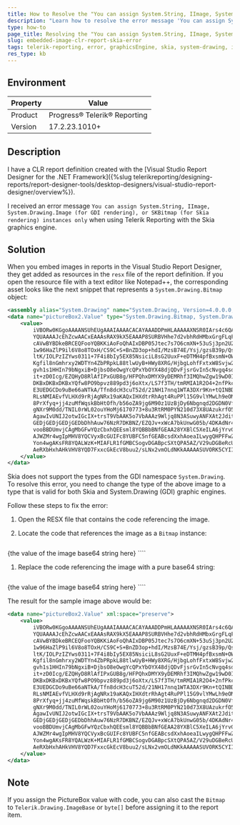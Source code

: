 ```yaml
---
title: How to Resolve the "You can assign System.String, IImage, System.Drawing.Image" Error in Telerik Reporting
description: "Learn how to resolve the error message 'You can assign System.String, IImage, System.Drawing.Image (for GDI rendering), or SKBitmap (for Skia rendering) instances only'."
type: how-to
page_title: Resolving the "You can assign System.String, IImage, System.Drawing.Image" Error in Telerik Reporting
slug: embedded-image-clr-report-skia-error
tags: telerik-reporting, error, graphicsEngine, skia, system-drawing, image
res_type: kb
---
```


## Environment

| Property | Value |
| --- | --- |
| Product | Progress® Telerik® Reporting |
| Version | 17.2.23.1010+ |

## Description

I have a CLR report definition created with the [Visual Studio Report Designer for the .NET Framework]({%slug telerikreporting/designing-reports/report-designer-tools/desktop-designers/visual-studio-report-designer/overview%}).

I received an error message `You can assign System.String, IImage, System.Drawing.Image (for GDI rendering), or SKBitmap (for Skia rendering) instances only` when using Telerik Reporting with the Skia graphics engine.

## Solution

When you embed images in reports in the Visual Studio Report Designer, they get added as resources in the `resx` file of the report definition. If you open the resource file with a text editor like Notepad++, the corresponding asset looks like the next snippet that represents a `System.Drawing.Bitmap` object:

````XML
<assembly alias="System.Drawing" name="System.Drawing, Version=4.0.0.0, Culture=neutral, PublicKeyToken=b03f5f7f11d50a3a" />
<data name="pictureBox2.Value" type="System.Drawing.Bitmap, System.Drawing" mimetype="application/x-microsoft.net.object.bytearray.base64">
	<value>
		iVBORw0KGgoAAAANSUhEUgAAAIAAAACACAYAAADDPmHLAAAAAXNSR0IArs4c6QAAAARnQU1BAACxjwv8
		YQUAAAAJcEhZcwAACxEAAAsRAX9kX5EAAAP8SURBVHhe7d2vbhRdHMbxGrgFLqFBIEm4AAQahysWg8CR
		cAVwBYBDkeBRCEQFooYQBKKiAoFoQhAIxDBP05Jtec7s7O6cmXN+53uSj3pn2U2/Dx22f/LudV1Xhf2P
		1w96HaZlP9il6V8o8TOxH/CS9C+S+BnZD3op+hdI/MzsB74E/Ysj/gzsB39p/Qsj/kxsgCX1L4r4M7IR
		ltK/IOLPzIZYws0311+7F4i8bIy5EX85NsiciL8sG2UuxF+eDTMH4pfBxsmN+OWwgXIifllspFyIXx4b
		Kgfil8nGmhrxy2WDTYn4ZbPRpkL88tlwUyB+HWy8XRG/HjbgLohfFxtxW8Svjw25DeLXycbcFPHrZYNu
		gvh1s1HHIn79bNgxiB+DjbsO8eOwgYcQPxYbOYX48djQDvFjsrGvIn5cNvgq4sdmo1+49eQav6sXnA0v
		it+zD0Icg/EZQHyD8RlAfIPxGUB8g/HFPQhxDMYX9yDEMRhf3IMQhwZgw19wD0IcDKBxDKBxDKBxDKBx
		DKBxDKBxDKBxYQfw8PO9bpvz889pd3j6oXtx/LS7f3TH/tmRMIA1R2O4+2nfPkcEDGDE0WeFqJ8NGMDI
		E3UEDGCDo9uBe66aNTkA/Tfn8dcH3cuT52d/21NH17nnq1WTA3DXr9Kn+tQINBD3mFoxgIRn3x6dX335
		RLsNMIAEvfVLHXd9rRjAgNRx19aKAQxIHXdtrRhAgt4RuPPl15G9vlYMwLh9eOMstDtvv7+yj6kVA1ih
		8PrXfyq+jj4zuMfWqskBbHtOfh/b56oZA9jg6M90z1UzBjDy6Nbgnqd2DGDN0Vf+Iv9gCANInOjhLzQ5
		gNXr9M0dd/TNIL0rWL02ouYHoMj6170773+8u3RtRM0PYN210d73X8UAzukrfO5EvxUwgHOKnPohkMi3
		AgawIvUNIJ2otwIGcIX+trsT9VbAAK5o7VbAAAz9Wljq8N3ASuwyANFXAt2JditgAAn6odAWbgVhB4Bx
		GEDjGEDjGEDjGEDbDhhAuw76NzR7DKBNZ/EZQJv+xWcA7bkUnwG05b/4DKAdNr4wgPiS8YUBBKb/7a+L
		vooBBDUmvjCAgMbGFwYQzCbxhQEEsml8YQBBbBNfGEAA28YXBlC5XeILA6jYrvGFAVRqivjCACo0VXxh
		AJWZMr4wgIpMHV8YQCVyxBcGUIFc8YUBFC5nfGEABcsdXxhAoeaILwygQHPFFwZQmDnjCwMoyNzxhQEU
		Yon4wgAKsFR8YQALWzK+MIAFLR1fGMBCSogvDGABpcSXtQPA5AZ/V29uDGBeRcUXBjCf4uILA5hHkfGF
		AeRXbHxhAHkVHV8YQD7FxxcGkEcV8buu2/sLNx2vmOLdNKkAAAAASUVORK5CYII=
	</value>
</data>
````

Skia does not support the types from the GDI namespace `System.Drawing`. To resolve this error, you need to change the type of the above image to a type that is valid for both Skia and System.Drawing (GDI) graphic engines.

Follow these steps to fix the error:

1. Open the RESX file that contains the code referencing the image.
1. Locate the code that references the image as a `Bitmap` instance:

	````XML
<assembly alias="System.Drawing" name="System.Drawing, Version=4.0.0.0, Culture=neutral, PublicKeyToken=b03f5f7f11d50a3a" />
	<data name="{pictureBoxNameHere}.Value" type="System.Drawing.Bitmap, System.Drawing" mimetype="application/x-microsoft.net.object.bytearray.base64">
		<value>
			{the value of the image base64 string here}
		</value>
	</data>
````


1. Replace the code referencing the image with a pure base64 string:

	````XML
<data name="{pictureBoxNameHere}.Value" xml:space="preserve">
		<value>
			{the value of the image base64 string here}
		</value>
	</data>
````


The result for the sample image above would be:

````XML
<data name="pictureBox2.Value" xml:space="preserve">
	<value>
		iVBORw0KGgoAAAANSUhEUgAAAIAAAACACAYAAADDPmHLAAAAAXNSR0IArs4c6QAAAARnQU1BAACxjwv8
		YQUAAAAJcEhZcwAACxEAAAsRAX9kX5EAAAP8SURBVHhe7d2vbhRdHMbxGrgFLqFBIEm4AAQahysWg8CR
		cAVwBYBDkeBRCEQFooYQBKKiAoFoQhAIxDBP05Jtec7s7O6cmXN+53uSj3pn2U2/Dx22f/LudV1Xhf2P
		1w96HaZlP9il6V8o8TOxH/CS9C+S+BnZD3op+hdI/MzsB74E/Ysj/gzsB39p/Qsj/kxsgCX1L4r4M7IR
		ltK/IOLPzIZYws0311+7F4i8bIy5EX85NsiciL8sG2UuxF+eDTMH4pfBxsmN+OWwgXIifllspFyIXx4b
		Kgfil8nGmhrxy2WDTYn4ZbPRpkL88tlwUyB+HWy8XRG/HjbgLohfFxtxW8Svjw25DeLXycbcFPHrZYNu
		gvh1s1HHIn79bNgxiB+DjbsO8eOwgYcQPxYbOYX48djQDvFjsrGvIn5cNvgq4sdmo1+49eQav6sXnA0v
		it+zD0Icg/EZQHyD8RlAfIPxGUB8g/HFPQhxDMYX9yDEMRhf3IMQhwZgw19wD0IcDKBxDKBxDKBxDKBx
		DKBxDKBxDKBxYQfw8PO9bpvz889pd3j6oXtx/LS7f3TH/tmRMIA1R2O4+2nfPkcEDGDE0WeFqJ8NGMDI
		E3UEDGCDo9uBe66aNTkA/Tfn8dcH3cuT52d/21NH17nnq1WTA3DXr9Kn+tQINBD3mFoxgIRn3x6dX335
		RLsNMIAEvfVLHXd9rRjAgNRx19aKAQxIHXdtrRhAgt4RuPPl15G9vlYMwLh9eOMstDtvv7+yj6kVA1ih
		8PrXfyq+jj4zuMfWqskBbHtOfh/b56oZA9jg6M90z1UzBjDy6Nbgnqd2DGDN0Vf+Iv9gCANInOjhLzQ5
		gNXr9M0dd/TNIL0rWL02ouYHoMj6170773+8u3RtRM0PYN210d73X8UAzukrfO5EvxUwgHOKnPohkMi3
		AgawIvUNIJ2otwIGcIX+trsT9VbAAK5o7VbAAAz9Wljq8N3ASuwyANFXAt2JditgAAn6odAWbgVhB4Bx
		GEDjGEDjGEDjGEDbDhhAuw76NzR7DKBNZ/EZQJv+xWcA7bkUnwG05b/4DKAdNr4wgPiS8YUBBKb/7a+L
		vooBBDUmvjCAgMbGFwYQzCbxhQEEsml8YQBBbBNfGEAA28YXBlC5XeILA6jYrvGFAVRqivjCACo0VXxh
		AJWZMr4wgIpMHV8YQCVyxBcGUIFc8YUBFC5nfGEABcsdXxhAoeaILwygQHPFFwZQmDnjCwMoyNzxhQEU
		Yon4wgAKsFR8YQALWzK+MIAFLR1fGMBCSogvDGABpcSXtQPA5AZ/V29uDGBeRcUXBjCf4uILA5hHkfGF
		AeRXbHxhAHkVHV8YQD7FxxcGkEcV8buu2/sLNx2vmOLdNKkAAAAASUVORK5CYII=
	</value>
</data>
````

## Note

If you assign the PictureBox value with code, you can also cast the `Bitmap` to `Telerik.Drawing.ImageBase` or `byte[]` before assigning it to the report item.
